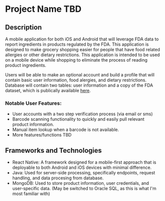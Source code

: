 # Project Name TBD

## Description
A mobile application for both iOS and Android that will leverage FDA data to report ingredients in products regulated by the FDA. This application is designed to make grocery shopping easier for people that have food related allergies or other dietary restrictions.  This application is intended to be used on a mobile device while shopping to eliminate the process of reading product ingredients.

Users will be able to make an optional account and build a profile that will contain basic user information, food alergies, and dietary restrictions.  Database will contain two tables: user information and a copy of the FDA dataset, which is publically available [here](https://fdc.nal.usda.gov/index.html).
### Notable User Features:
- User accounts with a two step verification process (via email or sms)
- Barcode scanning functionality to quickly and easily pull relevant product information.
- Manual item lookup when a barcode is not available.
- More features/functions TBD

## Frameworks and Technologies
- React Native: A framework designed for a mobile-first approach that is deployable to both Android and iOS devices with minimal difference.
- Java: Used for server-side processing, specifically endpoints, request handling, and data procesing from database.
- MongoDB: Used to store product information, user credentials, and user-specific data. (May be switched to Oracle SQL, as this is what I'm most familiar with)
